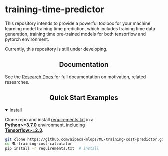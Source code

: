 # training-time-predictor  
  
This repository intends to provide a powerful toolbox for your machine learning model training time prediction, which includes training time data generation, training time pre-trained models for both tensorflow and pytorch environment.   
  
Currently, this repository is still under developing.

## <div align="center">Documentation</div>  
See the [Research Docs ](https://docs.google.com/document/d/1FLgQ58umOK8FmGb_iNfiACIAdGIlFEFSvfOBEQXfsyY/edit) for full documentation on motivation, related researches.

## <div align="center">Quick Start Examples</div>  
<details open>  
<summary>Install</summary>  
  
Clone repo and install [requirements.txt](https://github.com/aipaca-mlops/ML-training-cost-predictor/blob/master/requirements.txt) in a  
[**Python>=3.7.0**](https://www.python.org/) environment, including  
[**Tensorflow>=2.3**](https://www.tensorflow.org/versions).  

```bash  
git clone https://github.com/aipaca-mlops/ML-training-cost-predictor.git  # clone 
cd ML-training-cost-calculator 
pip install -r requirements.txt  # install
```  
